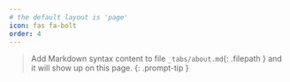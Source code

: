 ```yaml
---
# the default layout is 'page'
icon: fas fa-bolt
order: 4
---
```


> Add Markdown syntax content to file `_tabs/about.md`{: .filepath } and it will show up on this page.
{: .prompt-tip }
